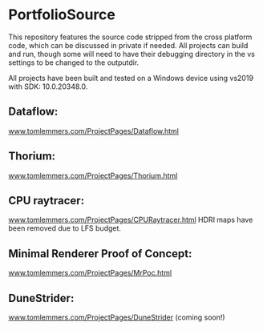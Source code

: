 # PortfolioSource
This repository features the source code stripped from the cross platform code, which can be discussed in private if needed. All projects can build and run, though some will need to have their debugging directory in the vs settings to be changed to the outputdir.

All projects have been built and tested on a Windows device using vs2019 with SDK: 10.0.20348.0.

## Dataflow: 
www.tomlemmers.com/ProjectPages/Dataflow.html

## Thorium:
www.tomlemmers.com/ProjectPages/Thorium.html

## CPU raytracer:
www.tomlemmers.com/ProjectPages/CPURaytracer.html
HDRI maps have been removed due to LFS budget.

## Minimal Renderer Proof of Concept:
www.tomlemmers.com/ProjectPages/MrPoc.html

## DuneStrider: 
www.tomlemmers.com/ProjectPages/DuneStrider (coming soon!)
